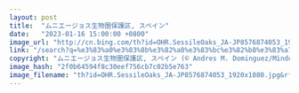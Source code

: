 ```yaml
---
layout: post
title:  "ムニエージョス生物圏保護区, スペイン"
date:   "2023-01-16 15:00:00 +0800"
image_url: "http://cn.bing.com/th?id=OHR.SessileOaks_JA-JP8576874053_1920x1080.jpg&rf=LaDigue_1920x1080.jpg&pid=hp"
link: "/search?q=%e3%83%a0%e3%83%8b%e3%82%a8%e3%83%bc%e3%82%b8%e3%83%a7%e3%82%b9%e7%94%9f%e7%89%a9%e5%9c%8f%e4%bf%9d%e8%ad%b7%e5%8c%ba&form=hpcapt&filters=HpDate%3a%2220230116_1500%22"
copyright: "ムニエージョス生物圏保護区, スペイン (© Andres M. Dominguez/Minden Pictures)"
image_hash: "2f0b64594f8c30eef756cb7c02b5e763"
image_filename: "th?id=OHR.SessileOaks_JA-JP8576874053_1920x1080.jpg&rf=LaDigue_1920x1080.jpg&pid=hp"
---
```

